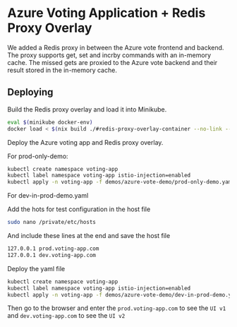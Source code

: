 # Azure Voting Application + Redis Proxy Overlay

We added a Redis proxy in between the Azure vote frontend and backend. The proxy supports get, set and incrby commands with an in-memory cache. The missed gets are proxied to the Azure vote backend and their result stored in the in-memory cache.

## Deploying

Build the Redis proxy overlay and load it into Minikube.

```bash
eval $(minikube docker-env)
docker load < $(nix build ./#redis-proxy-overlay-container --no-link --print-out-paths)
```

Deploy the Azure voting app and Redis proxy overlay.

For prod-only-demo:

```bash
kubectl create namespace voting-app
kubectl label namespace voting-app istio-injection=enabled
kubectl apply -n voting-app -f demos/azure-vote-demo/prod-only-demo.yaml
```

For dev-in-prod-demo.yaml

Add the hots for test configuration in the host file
```bash
sudo nano /private/etc/hosts
```

And include these lines at the end and save the host file
```bash
127.0.0.1 prod.voting-app.com
127.0.0.1 dev.voting-app.com
```

Deploy the yaml file
```bash
kubectl create namespace voting-app
kubectl label namespace voting-app istio-injection=enabled
kubectl apply -n voting-app -f demos/azure-vote-demo/dev-in-prod-demo.yaml
```

Then go to the browser and enter the `prod.voting-app.com` to see the `UI v1` and `dev.voting-app.com` to see the `UI v2`